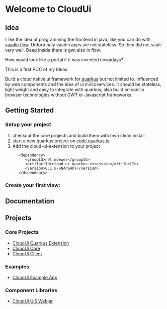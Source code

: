 # Welcome to CloudUi

## Idea

I like the idea of programming the frontend in java, like you can do with [vaadin flow](https://vaadin.com). Unfortunaly vaadin apps are not stateless. So they did not scale very well. Deep inside there is gwt also in flow. 

How would look like a portal if it was invented nowadays? 

This is a first POC of my Ideas: 

Build a cloud native ui framework for [quarkus](https://quarkus.io) but not limited to. Influenced by web components and the idea of ui mircoservices.
It should be stateless, light weight and easy to integrate with quarkus, also build on vanilla browser technologies without GWT or Javascript frameworks. 

## Getting Started

### Setup your project

1. checkout the core projects and build them with mvn clean install
1. start a new quarkus project on [code.quarkus.io](https://code.quarkus.io) 
1. Add the cloud-ui-extension to your project 

~~~
      <dependency>
         <groupId>net.moewes</groupId>
         <artifactId>cloud-ui-quarkus-extension</artifactId>
         <version>0.1.0-SNAPSHOT</version>
      </dependency>
~~~

### Create your first view:



## Documentation

## Projects

### Core Projects

* [CloudUi Quarkus Extension](https://github.com/moewes/cloud-ui-quarkus)
* [CloudUi Core](https://github.com/moewes/cloud-ui-core)
* [CloudUi Client](https://github.com/moewes/cloud-ui-client)

### Examples
* [CloudUi Example App](https://github.com/moewes/cloud-ui-example)

### Component Libraries
* [CloudUi Ui5 Webjar](https://github.com/moewes/ui5-webjar)


